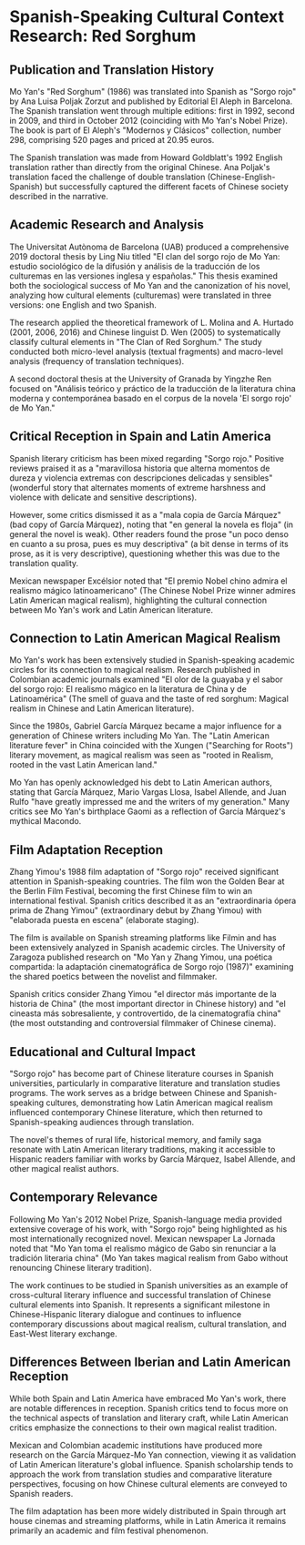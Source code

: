 # Spanish-Speaking Cultural Context Research: Red Sorghum

## Publication and Translation History

Mo Yan's "Red Sorghum" (1986) was translated into Spanish as "Sorgo rojo" by Ana Luisa Poljak Zorzut and published by Editorial El Aleph in Barcelona. The Spanish translation went through multiple editions: first in 1992, second in 2009, and third in October 2012 (coinciding with Mo Yan's Nobel Prize). The book is part of El Aleph's "Modernos y Clásicos" collection, number 298, comprising 520 pages and priced at 20.95 euros.

The Spanish translation was made from Howard Goldblatt's 1992 English translation rather than directly from the original Chinese. Ana Poljak's translation faced the challenge of double translation (Chinese-English-Spanish) but successfully captured the different facets of Chinese society described in the narrative.

## Academic Research and Analysis

The Universitat Autònoma de Barcelona (UAB) produced a comprehensive 2019 doctoral thesis by Ling Niu titled "El clan del sorgo rojo de Mo Yan: estudio sociológico de la difusión y análisis de la traducción de los culturemas en las versiones inglesa y españolas." This thesis examined both the sociological success of Mo Yan and the canonization of his novel, analyzing how cultural elements (culturemas) were translated in three versions: one English and two Spanish.

The research applied the theoretical framework of L. Molina and A. Hurtado (2001, 2006, 2016) and Chinese linguist D. Wen (2005) to systematically classify cultural elements in "The Clan of Red Sorghum." The study conducted both micro-level analysis (textual fragments) and macro-level analysis (frequency of translation techniques).

A second doctoral thesis at the University of Granada by Yingzhe Ren focused on "Análisis teórico y práctico de la traducción de la literatura china moderna y contemporánea basado en el corpus de la novela 'El sorgo rojo' de Mo Yan."

## Critical Reception in Spain and Latin America

Spanish literary criticism has been mixed regarding "Sorgo rojo." Positive reviews praised it as a "maravillosa historia que alterna momentos de dureza y violencia extremas con descripciones delicadas y sensibles" (wonderful story that alternates moments of extreme harshness and violence with delicate and sensitive descriptions).

However, some critics dismissed it as a "mala copia de García Márquez" (bad copy of García Márquez), noting that "en general la novela es floja" (in general the novel is weak). Other readers found the prose "un poco denso en cuanto a su prosa, pues es muy descriptiva" (a bit dense in terms of its prose, as it is very descriptive), questioning whether this was due to the translation quality.

Mexican newspaper Excélsior noted that "El premio Nobel chino admira el realismo mágico latinoamericano" (The Chinese Nobel Prize winner admires Latin American magical realism), highlighting the cultural connection between Mo Yan's work and Latin American literature.

## Connection to Latin American Magical Realism

Mo Yan's work has been extensively studied in Spanish-speaking academic circles for its connection to magical realism. Research published in Colombian academic journals examined "El olor de la guayaba y el sabor del sorgo rojo: El realismo mágico en la literatura de China y de Latinoamérica" (The smell of guava and the taste of red sorghum: Magical realism in Chinese and Latin American literature).

Since the 1980s, Gabriel García Márquez became a major influence for a generation of Chinese writers including Mo Yan. The "Latin American literature fever" in China coincided with the Xungen ("Searching for Roots") literary movement, as magical realism was seen as "rooted in Realism, rooted in the vast Latin American land."

Mo Yan has openly acknowledged his debt to Latin American authors, stating that García Márquez, Mario Vargas Llosa, Isabel Allende, and Juan Rulfo "have greatly impressed me and the writers of my generation." Many critics see Mo Yan's birthplace Gaomi as a reflection of García Márquez's mythical Macondo.

## Film Adaptation Reception

Zhang Yimou's 1988 film adaptation of "Sorgo rojo" received significant attention in Spanish-speaking countries. The film won the Golden Bear at the Berlin Film Festival, becoming the first Chinese film to win an international festival. Spanish critics described it as an "extraordinaria ópera prima de Zhang Yimou" (extraordinary debut by Zhang Yimou) with "elaborada puesta en escena" (elaborate staging).

The film is available on Spanish streaming platforms like Filmin and has been extensively analyzed in Spanish academic circles. The University of Zaragoza published research on "Mo Yan y Zhang Yimou, una poética compartida: la adaptación cinematográfica de Sorgo rojo (1987)" examining the shared poetics between the novelist and filmmaker.

Spanish critics consider Zhang Yimou "el director más importante de la historia de China" (the most important director in Chinese history) and "el cineasta más sobresaliente, y controvertido, de la cinematografía china" (the most outstanding and controversial filmmaker of Chinese cinema).

## Educational and Cultural Impact

"Sorgo rojo" has become part of Chinese literature courses in Spanish universities, particularly in comparative literature and translation studies programs. The work serves as a bridge between Chinese and Spanish-speaking cultures, demonstrating how Latin American magical realism influenced contemporary Chinese literature, which then returned to Spanish-speaking audiences through translation.

The novel's themes of rural life, historical memory, and family saga resonate with Latin American literary traditions, making it accessible to Hispanic readers familiar with works by García Márquez, Isabel Allende, and other magical realist authors.

## Contemporary Relevance

Following Mo Yan's 2012 Nobel Prize, Spanish-language media provided extensive coverage of his work, with "Sorgo rojo" being highlighted as his most internationally recognized novel. Mexican newspaper La Jornada noted that "Mo Yan toma el realismo mágico de Gabo sin renunciar a la tradición literaria china" (Mo Yan takes magical realism from Gabo without renouncing Chinese literary tradition).

The work continues to be studied in Spanish universities as an example of cross-cultural literary influence and successful translation of Chinese cultural elements into Spanish. It represents a significant milestone in Chinese-Hispanic literary dialogue and continues to influence contemporary discussions about magical realism, cultural translation, and East-West literary exchange.

## Differences Between Iberian and Latin American Reception

While both Spain and Latin America have embraced Mo Yan's work, there are notable differences in reception. Spanish critics tend to focus more on the technical aspects of translation and literary craft, while Latin American critics emphasize the connections to their own magical realist tradition.

Mexican and Colombian academic institutions have produced more research on the García Márquez-Mo Yan connection, viewing it as validation of Latin American literature's global influence. Spanish scholarship tends to approach the work from translation studies and comparative literature perspectives, focusing on how Chinese cultural elements are conveyed to Spanish readers.

The film adaptation has been more widely distributed in Spain through art house cinemas and streaming platforms, while in Latin America it remains primarily an academic and film festival phenomenon.